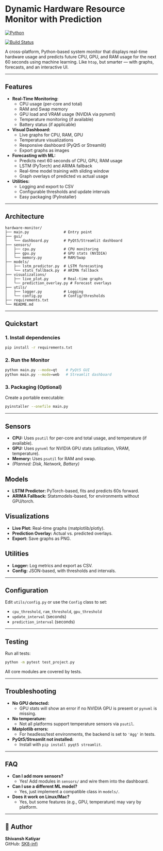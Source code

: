 # Dynamic Hardware Resource Monitor with Prediction

[![Python](https://img.shields.io/badge/Python-3.8%2B-blue)](https://www.python.org/)

[![Build Status](https://img.shields.io/badge/build-passing-brightgreen)](#)

A cross-platform, Python-based system monitor that displays real-time hardware usage and predicts future CPU, GPU, and RAM usage for the next 60 seconds using machine learning. Like `htop`, but smarter — with graphs, forecasts, and an interactive UI.

---

## Features
- **Real-Time Monitoring:**
  - CPU usage (per-core and total)
  - RAM and Swap memory
  - GPU load and VRAM usage (NVIDIA via pynvml)
  - Temperature monitoring (if available)
  - Battery status (if applicable)
- **Visual Dashboard:**
  - Live graphs for CPU, RAM, GPU
  - Temperature visualizations
  - Responsive dashboard (PyQt5 or Streamlit)
  - Export graphs as images
- **Forecasting with ML:**
  - Predicts next 60 seconds of CPU, GPU, RAM usage
  - LSTM (PyTorch) and ARIMA fallback
  - Real-time model training with sliding window
  - Graph overlays of predicted vs actual usage
- **Utilities:**
  - Logging and export to CSV
  - Configurable thresholds and update intervals
  - Easy packaging (PyInstaller)

---

## Architecture

```
hardware-monitor/
├── main.py                # Entry point
├── gui/
│   └── dashboard.py       # PyQt5/Streamlit dashboard
├── sensors/
│   ├── cpu.py             # CPU monitoring
│   ├── gpu.py             # GPU stats (NVIDIA)
│   └── memory.py          # RAM/Swap
├── models/
│   ├── lstm_predictor.py  # LSTM forecasting
│   └── stats_fallback.py  # ARIMA fallback
├── visualizations/
│   ├── live_plot.py       # Real-time graphs
│   └── prediction_overlay.py # Forecast overlays
├── utils/
│   ├── logger.py          # Logging
│   └── config.py          # Config/thresholds
├── requirements.txt
└── README.md
```

---

## Quickstart

### 1. **Install dependencies**
```bash
pip install -r requirements.txt
```

### 2. **Run the Monitor**
```bash
python main.py --mode=qt    # PyQt5 GUI
python main.py --mode=web   # Streamlit dashboard
```

### 3. **Packaging (Optional)**
Create a portable executable:
```bash
pyinstaller --onefile main.py
```

---

## Sensors
- **CPU:** Uses `psutil` for per-core and total usage, and temperature (if available).
- **GPU:** Uses `pynvml` for NVIDIA GPU stats (utilization, VRAM, temperature).
- **Memory:** Uses `psutil` for RAM and swap.
- *(Planned: Disk, Network, Battery)*

## Models
- **LSTM Predictor:** PyTorch-based, fits and predicts 60s forward.
- **ARIMA Fallback:** Statsmodels-based, for environments without GPU/torch.

## Visualizations
- **Live Plot:** Real-time graphs (matplotlib/plotly).
- **Prediction Overlay:** Actual vs. predicted overlays.
- **Export:** Save graphs as PNG.

## Utilities
- **Logger:** Log metrics and export as CSV.
- **Config:** JSON-based, with thresholds and intervals.

---

## Configuration
Edit `utils/config.py` or use the `Config` class to set:
- `cpu_threshold`, `ram_threshold`, `gpu_threshold`
- `update_interval` (seconds)
- `prediction_interval` (seconds)

---

## Testing
Run all tests:
```bash
python -m pytest test_project.py
```
All core modules are covered by tests.

---

## Troubleshooting
- **No GPU detected:**
  - GPU stats will show an error if no NVIDIA GPU is present or `pynvml` is missing.
- **No temperature:**
  - Not all platforms support temperature sensors via `psutil`.
- **Matplotlib errors:**
  - For headless/test environments, the backend is set to `'Agg'` in tests.
- **PyQt5/Streamlit not installed:**
  - Install with `pip install pyqt5 streamlit`.

---

## FAQ
- **Can I add more sensors?**
  - Yes! Add modules in `sensors/` and wire them into the dashboard.
- **Can I use a different ML model?**
  - Yes, just implement a compatible class in `models/`.
- **Does it work on Linux/Mac?**
  - Yes, but some features (e.g., GPU, temperature) may vary by platform.

---

## 👤 Author
**Shivansh Katiyar**  
GitHub: [SK8-infi](https://github.com/SK8-infi)
